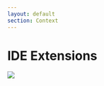```yaml
---
layout: default
section: Context
---
```


# IDE Extensions

<div class="mt-16">
    <img class="w-70" src="/context.3.png">
</div>
